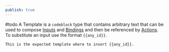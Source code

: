 ```yaml
---
publish: true
---
```


#todo 
A Template is a `codeblock` type that contains arbitrary text that can be used to compose [Inputs](Inputs.md) and [Bindings](Bindings.md)
and then be referenced by [Actions](Actions.md). To substitute an input use the format `{{any_id}}`.

```result:template
This is the expected template where to insert {{any_id}}.
```